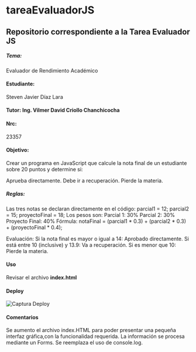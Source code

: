 # tareaEvaluadorJS

## Repositorio correspondiente a la Tarea Evaluador JS

##### Tema:

Evaluador de Rendimiento Académico

#### Estudiante:

Steven Javier Díaz Lara

#### Tutor: Ing. Vilmer David Criollo Chanchicocha

#### Nrc:

23357

#### Objetivo:

Crear un programa en JavaScript que calcule la nota final de un estudiante sobre 20 puntos y determine si:

Aprueba directamente.
Debe ir a recuperación.
Pierde la materia.
##### Reglas:

Las tres notas se declaran directamente en el código:
    parcial1 = 12;
    parcial2 = 15;
    proyectoFinal = 18;
Los pesos son:
    Parcial 1: 30%
    Parcial 2: 30%
    Proyecto Final: 40%
Fórmula:
    notaFinal = (parcial1 * 0.3) + (parcial2 * 0.3) + (proyectoFinal * 0.4);

Evaluación:
    Si la nota final es mayor o igual a 14: Aprobado directamente.
    Si está entre 10 (inclusive) y 13.9:  Va a recuperación.
    Si es menor que 10: Pierde la materia.

#### Uso

Revisar el archivo **index.html**

#### Deploy

![Captura Deploy](captura1.png)

#### Comentarios

 Se aumento el archivo index.HTML para poder presentar una pequeña interfaz gráfica,con la funcionalidad requerida.
 La información se procesa mediante un Forms.
 Se reemplaza el uso de console.log.


